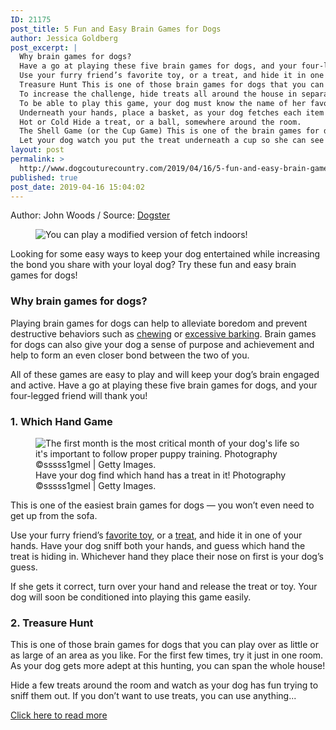 ```yaml
---
ID: 21175
post_title: 5 Fun and Easy Brain Games for Dogs
author: Jessica Goldberg
post_excerpt: |
  Why brain games for dogs?
  Have a go at playing these five brain games for dogs, and your four-legged friend will thank you!
  Use your furry friend’s favorite toy, or a treat, and hide it in one of your hands.
  Treasure Hunt This is one of those brain games for dogs that you can play over as little or as large of an area as you like.
  To increase the challenge, hide treats all around the house in separate rooms, once you’ve hidden the treats, ask your dog to hunt.
  To be able to play this game, your dog must know the name of her favorite toys and the “fetch” command.
  Underneath your hands, place a basket, as your dog fetches each item let it pass by your hands into a basket.
  Hot or Cold Hide a treat, or a ball, somewhere around the room.
  The Shell Game (or the Cup Game) This is one of the brain games for dogs that we’ve all heard of.
  Let your dog watch you put the treat underneath a cup so she can see there will be a reward to guessing correctly.
layout: post
permalink: >
  http://www.dogcouturecountry.com/2019/04/16/5-fun-and-easy-brain-games-for-dogs/
published: true
post_date: 2019-04-16 15:04:02
---
```

<p class="article-info-author-source"> <span>Author: John Woods</span>&nbsp;/&nbsp;<span>Source: <a href="https://www.dogster.com/dog-training/brain-games-for-dogs" target="_blank">Dogster</a></span> </p> <figure><img alt="You can play a modified version of fetch indoors!" src="https://www.dogster.com/wp-content/uploads/2018/03/Indoor-dog-games-toy-toss-2.jpg"></figure>
<p>Looking for some easy ways to keep your dog entertained while increasing the bond you share with your loyal dog? Try these fun and easy brain games for dogs!</p>
<h3>Why brain games for dogs?</h3>
<p>Playing brain games for dogs can help to alleviate boredom and prevent destructive behaviors such as <a href="http://www.dogster.com/dog-training/what-to-do-to-stop-dog-chewing">chewing</a> or <a href="http://www.dogster.com/dog-training/why-do-dogs-bark">excessive barking</a>. Brain games for dogs can also give your dog a sense of purpose and achievement and help to form an even closer bond between the two of you.</p>
<p>All of these games are easy to play and will keep your dog’s brain engaged and active. Have a go at playing these five brain games for dogs, and your four-legged friend will thank you!</p>
<h3>1. Which Hand Game</h3>
<figure><img alt="The first month is the most critical month of your dog's life so it's important to follow proper puppy training. Photography ©sssss1gmel | Getty Images." src="http://www.dogster.com/wp-content/uploads/2018/10/woman-training-a-puppy-with-treats.jpg">
<figcaption>Have your dog find which hand has a treat in it! Photography ©sssss1gmel | Getty Images.</figcaption>
</figure>
<p>This is one of the easiest brain games for dogs — you won’t even need to get up from the sofa.</p>
<p>Use your furry friend’s <a href="http://www.dogster.com/lifestyle/different-types-of-dog-toys">favorite toy</a>, or a <a href="http://www.dogster.com/dog-food/different-types-of-dog-treats">treat</a>, and hide it in one of your hands. Have your dog sniff both your hands, and guess which hand the treat is hiding in. Whichever hand they place their nose on first is your dog’s guess.</p>
<p>If she gets it correct, turn over your hand and release the treat or toy. Your dog will soon be conditioned into playing this game easily.</p>
<h3>2. Treasure Hunt</h3>
<p>This is one of those brain games for dogs that you can play over as little or as large of an area as you like. For the first few times, try it just in one room. As your dog gets more adept at this hunting, you can span the whole house!</p>
<p>Hide a few treats around the room and watch as your dog has fun trying to sniff them out. If you don’t want to use treats, you can use anything...</p> <p class="article-info-more"> <a href="https://www.dogster.com/dog-training/brain-games-for-dogs" target="_blank">Click here to read more</a> </p>